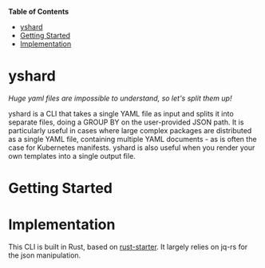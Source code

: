 <!-- START doctoc generated TOC please keep comment here to allow auto update -->
<!-- DON'T EDIT THIS SECTION, INSTEAD RE-RUN doctoc TO UPDATE -->
**Table of Contents**

- [yshard](#yshard)
- [Getting Started](#getting-started)
- [Implementation](#implementation)

<!-- END doctoc generated TOC please keep comment here to allow auto update -->


# yshard

*Huge yaml files are impossible to understand, so let's split them up!*

yshard is a CLI that takes a single YAML file as input and splits it into separate files, doing a GROUP BY on the user-provided JSON path. It is particularly useful in cases where large complex packages are distributed as a single YAML file, containing multiple YAML documents - as is often the case for Kubernetes manifests. yshard is also useful when you render your own templates into a single output file. 


# Getting Started

# Implementation

This CLI is built in Rust, based on [rust-starter](https://github.com/rust-starter/rust-starter). It largely relies on jq-rs for the json manipulation.
